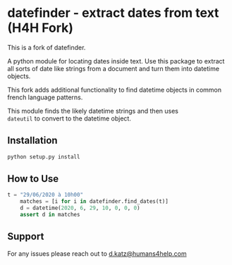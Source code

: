 datefinder - extract dates from text (H4H Fork)
====================================

This is a fork of datefinder.

A python module for locating dates inside text. Use this package to extract all sorts 
of date like strings from a document and turn them into datetime objects.

This fork adds additional functionality to find datetime objects in common french language patterns.

This module finds the likely datetime strings and then uses  
`dateutil` to convert to the datetime object.


Installation
------------

```bash
python setup.py install
```

How to Use
----------

```python
t = "29/06/2020 à 10h00"
    matches = [i for i in datefinder.find_dates(t)]
    d = datetime(2020, 6, 29, 10, 0, 0, 0)
    assert d in matches
```

Support
-------

For any issues please reach out to d.katz@humans4help.com 


